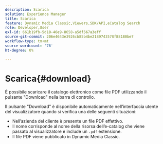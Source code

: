 ```yaml
---
description: Scarica
solution: Experience Manager
title: Scarica
feature: Dynamic Media Classic,Viewers,SDK/API,eCatalog Search
role: Developer,User
exl-id: 661b19fb-5d18-46e9-8658-a5df567a3eff
source-git-commit: 206e4643e3926cb85b4be2189743578f88180be7
workflow-type: tm+mt
source-wordcount: '76'
ht-degree: 0%

---
```


# Scarica{#download}

È possibile scaricare il catalogo elettronico come file PDF utilizzando il pulsante &quot;Download&quot; nella barra di controllo.

Il pulsante &quot;Download&quot; è disponibile automaticamente nell’interfaccia utente del visualizzatore quando si verifica una delle seguenti situazioni:

* Nell’azienda del cliente è presente un file PDF effettivo.
* Il nome corrisponde al nome della risorsa dell’e-catalog che viene passato al visualizzatore e include un `.pdf` estensione.
* Il file PDF viene pubblicato in Dynamic Media Classic.

